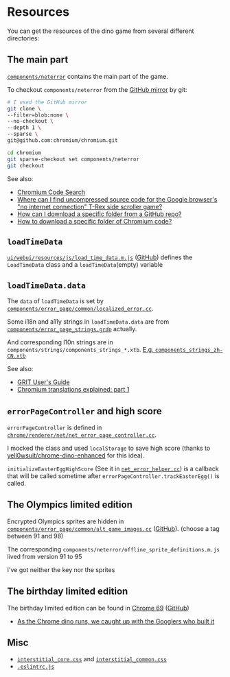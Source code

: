 # Resources

You can get the resources of the dino game from several different directories:

## The main part

[`components/neterror`](https://source.chromium.org/chromium/chromium/src/+/main:components/neterror) contains the main part of the game.

To checkout `components/neterror` from the [GitHub mirror](https://github.com/chromium/chromium/tree/main/components/neterror) by git:

```bash
# I used the GitHub mirror
git clone \
--filter=blob:none \
--no-checkout \
--depth 1 \
--sparse \
git@github.com:chromium/chromium.git

cd chromium
git sparse-checkout set components/neterror
git checkout
```

See also:

- [Chromium Code Search](https://source.chromium.org/chromium/chromium/src)
- [Where can I find uncompressed source code for the Google browser's "no internet connection" T-Rex side scroller game?](https://www.quora.com/Where-can-I-find-uncompressed-source-code-for-the-Google-browsers-no-internet-connection-T-Rex-side-scroller-game)
- [How can I download a specific folder from a GitHub repo?](https://github.community/t/how-can-i-download-a-specific-folder-from-a-github-repo/278/28)
- [How to download a specific folder of Chromium code?](https://stackoverflow.com/a/64177995/5783347)

## `loadTimeData`

[`ui/webui/resources/js/load_time_data.m.js`](https://source.chromium.org/chromium/chromium/src/+/main:ui/webui/resources/js/load_time_data.m.js) ([GitHub](https://github.com/chromium/chromium/blob/main/ui/webui/resources/js/load_time_data.m.js)) defines the `LoadTimeData` class and a `loadTimeData`(empty) variable

## `loadTimeData.data`

The `data` of `loadTimeData` is set by [`components/error_page/common/localized_error.cc`](https://source.chromium.org/chromium/chromium/src/+/main:components/error_page/common/localized_error.cc;l=895?q=dinoGameA11yAriaLabel&sq=&ss=chromium%2Fchromium%2Fsrc).

Some i18n and a11y strings in `loadTimeData.data` are from [`components/error_page_strings.grdp`](https://source.chromium.org/chromium/chromium/src/+/main:components/error_page_strings.grdp) actually.

And corresponding l10n strings are in `components/strings/components_strings_*.xtb`. [E.g. `components_strings_zh-CN.xtb`](https://source.chromium.org/chromium/chromium/src/+/main:components/strings/components_strings_zh-CN.xtb)

See also:

- [GRIT User's Guide](https://www.chromium.org/developers/tools-we-use-in-chromium/grit/grit-users-guide/)
- [Chromium translations explained: part 1](https://ftagada.wordpress.com/2011/01/08/chromium-translations-explained-part-1/)

## `errorPageController` and high score

`errorPageController` is defined in [`chrome/renderer/net/net_error_page_controller.cc`](https://source.chromium.org/chromium/chromium/src/+/main:chrome/renderer/net/net_error_page_controller.cc;bpv=0;bpt=1).

I mocked the class and used `localStorage` to save high score (thanks to [yell0wsuit/chrome-dino-enhanced](https://github.com/yell0wsuit/chrome-dino-enhanced#features--changes) for this idea).

`initializeEasterEggHighScore` (See it in [`net_error_helper.cc`](https://source.chromium.org/chromium/chromium/src/+/main:chrome/renderer/net/net_error_helper.cc;bpv=0;bpt=1)) is a callback that will be called sometime after `errorPageController.trackEasterEgg()` is called.

## The Olympics limited edition

Encrypted Olympics sprites are hidden in [`components/error_page/common/alt_game_images.cc`](https://source.chromium.org/chromium/chromium/src/+/main:components/error_page/common/) ([GitHub](https://github.com/chromium/chromium/tree/main/components/error_page/common)). (choose a tag between 91 and 98)

The corresponding `components/neterror/offline_sprite_definitions.m.js` lived from version 91 to 95

I've got neither the key nor the sprites

## The birthday limited edition

The birthday limited edition can be found in [Chrome 69](https://source.chromium.org/chromium/chromium/src/+/refs/tags/69.0.3456.0:components/neterror/) ([GitHub](https://github.com/chromium/chromium/tree/69.0.3456.0/components/neterror))

- [As the Chrome dino runs, we caught up with the Googlers who built it](https://www.blog.google/products/chrome/chrome-dino/)

## Misc

- [`interstitial_core.css`](https://source.chromium.org/chromium/chromium/src/+/main:/components/security_interstitials/core/common/resources/interstitial_core.css;bpv=0;bpt=0) and [`interstitial_common.css`](https://source.chromium.org/chromium/chromium/src/+/main:/components/security_interstitials/core/common/resources/interstitial_common.css)
- [`.eslintrc.js`](https://source.chromium.org/chromium/chromium/src/+/main:.eslintrc.js)
